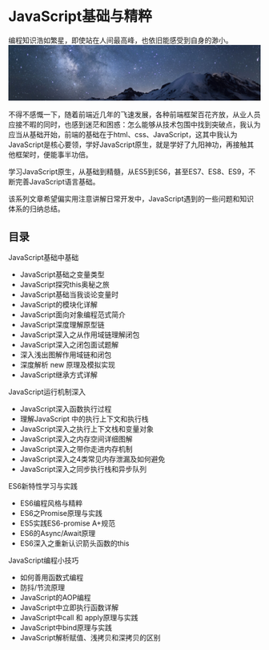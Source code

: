 # JavaScript基础与精粹

编程知识浩如繁星，即使站在人间最高峰，也依旧能感受到自身的渺小。
![base is important as Sun](./_assets/galaxy-stars.jpg "galaxy.jpg")

不得不感慨一下，随着前端近几年的飞速发展，各种前端框架百花齐放，从业人员应接不暇的同时，也感到迷茫和困惑：怎么能够从技术包围中找到突破点，我认为应当从基础开始，前端的基础在于html、css、JavaScript，这其中我认为JavaScript是核心要领，学好JavaScript原生，就是学好了九阳神功，再接触其他框架时，便能事半功倍。

学习JavaScript原生，从基础到精髓，从ES5到ES6，甚至ES7、ES8、ES9，不断完善JavaScript语言基础。

该系列文章希望偏实用注意讲解日常开发中，JavaScript遇到的一些问题和知识体系的归纳总结。

## 目录

JavaScript基础中基础
* JavaScript基础之变量类型
* JavaScript探究this奥秘之旅
* JavaScript基础当我谈论变量时
* JavaScript的模块化详解
* JavaScript面向对象编程范式简介
* JavaScript深度理解原型链
* JavaScript深入之从作用域链理解闭包
* JavaScript深入之闭包面试题解
* 深入浅出图解作用域链和闭包
* 深度解析 new 原理及模拟实现
* JavaScript继承方式详解

JavaScript运行机制深入
* JavaScript深入函数执行过程
* 理解JavaScript 中的执行上下文和执行栈
* JavaScript深入之执行上下文栈和变量对象
* JavaScript深入之内存空间详细图解
* JavaScript深入之带你走进内存机制
* JavaScript深入之4类常见内存泄漏及如何避免
* JavaScript深入之同步执行栈和异步队列

ES6新特性学习与实践
* ES6编程风格与精粹
* ES6之Promise原理与实践
* ES5实践ES6-promise A+规范
* ES6的Async/Await原理
* ES6深入之重新认识箭头函数的this

JavaScript编程小技巧
* 如何善用函数式编程
* 防抖/节流原理
* JavaScript的AOP编程
* JavaScript中立即执行函数详解
* JavaScript中call 和 apply原理与实践
* JavaScript中bind原理与实践
* JavaScript解析赋值、浅拷贝和深拷贝的区别